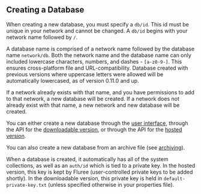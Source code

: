 ## Creating a Database

When creating a new database, you must specify a `db/id`. This id must be unique in your network and cannot be changed. A `db/id` begins with your network name followed by `/`. 

A database name is comprised of a network name followed by the database name `network/db`. Both the network name and the database name can only included lowercase characters, numbers, and dashes - `[a-z0-9-]`. This ensures cross-platform file and URL-compatibility. Database created with previous versions where uppercase letters were allowed will be automatically lowercased, as of version 0.11.0 and up.

If a network already exists with that name, and you have permissions to add to that network, a new database will be created. If a network does not already exist with that name, a new network and new database will be created. 

You can either create a new database through the [user interface](/docs/getting-started/user-interface#account-page), through the API for the [downloadable version](/api/downloaded-endpoints/downloaded-examples#-new-db), or through the API for the [hosted version](/api/hosted-endpoints/hosted-examples#-api-action-new-database). 

You can also create a new database from an archive file (see [archiving](/docs/database-setup/archiving-a-database)).

When a database is created, it automatically has all of the system collections, as well as an `auth/id` which is tied to a private key. In the hosted version, this key is kept by Fluree (user-controlled private keys to be added shortly). In the downloadable version, this private key is held in `default-private-key.txt` (unless specified otherwise in your properties file).
